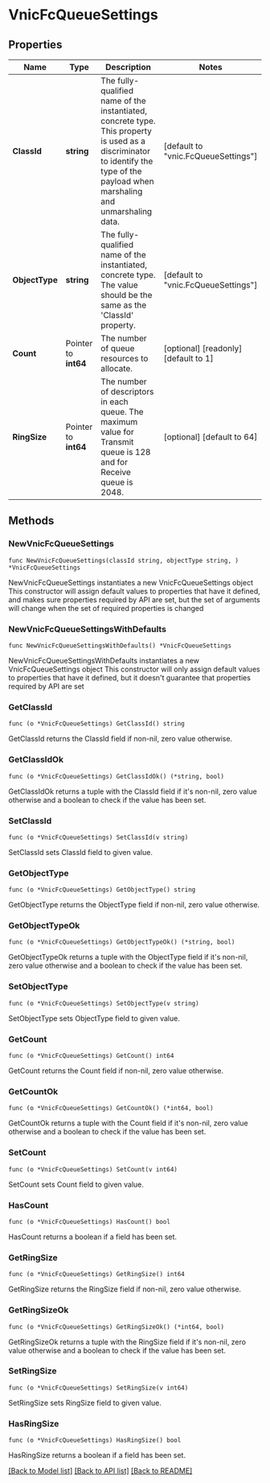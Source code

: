 # VnicFcQueueSettings

## Properties

Name | Type | Description | Notes
------------ | ------------- | ------------- | -------------
**ClassId** | **string** | The fully-qualified name of the instantiated, concrete type. This property is used as a discriminator to identify the type of the payload when marshaling and unmarshaling data. | [default to "vnic.FcQueueSettings"]
**ObjectType** | **string** | The fully-qualified name of the instantiated, concrete type. The value should be the same as the &#39;ClassId&#39; property. | [default to "vnic.FcQueueSettings"]
**Count** | Pointer to **int64** | The number of queue resources to allocate. | [optional] [readonly] [default to 1]
**RingSize** | Pointer to **int64** | The number of descriptors in each queue. The maximum value for Transmit queue is 128 and for Receive queue is 2048. | [optional] [default to 64]

## Methods

### NewVnicFcQueueSettings

`func NewVnicFcQueueSettings(classId string, objectType string, ) *VnicFcQueueSettings`

NewVnicFcQueueSettings instantiates a new VnicFcQueueSettings object
This constructor will assign default values to properties that have it defined,
and makes sure properties required by API are set, but the set of arguments
will change when the set of required properties is changed

### NewVnicFcQueueSettingsWithDefaults

`func NewVnicFcQueueSettingsWithDefaults() *VnicFcQueueSettings`

NewVnicFcQueueSettingsWithDefaults instantiates a new VnicFcQueueSettings object
This constructor will only assign default values to properties that have it defined,
but it doesn't guarantee that properties required by API are set

### GetClassId

`func (o *VnicFcQueueSettings) GetClassId() string`

GetClassId returns the ClassId field if non-nil, zero value otherwise.

### GetClassIdOk

`func (o *VnicFcQueueSettings) GetClassIdOk() (*string, bool)`

GetClassIdOk returns a tuple with the ClassId field if it's non-nil, zero value otherwise
and a boolean to check if the value has been set.

### SetClassId

`func (o *VnicFcQueueSettings) SetClassId(v string)`

SetClassId sets ClassId field to given value.


### GetObjectType

`func (o *VnicFcQueueSettings) GetObjectType() string`

GetObjectType returns the ObjectType field if non-nil, zero value otherwise.

### GetObjectTypeOk

`func (o *VnicFcQueueSettings) GetObjectTypeOk() (*string, bool)`

GetObjectTypeOk returns a tuple with the ObjectType field if it's non-nil, zero value otherwise
and a boolean to check if the value has been set.

### SetObjectType

`func (o *VnicFcQueueSettings) SetObjectType(v string)`

SetObjectType sets ObjectType field to given value.


### GetCount

`func (o *VnicFcQueueSettings) GetCount() int64`

GetCount returns the Count field if non-nil, zero value otherwise.

### GetCountOk

`func (o *VnicFcQueueSettings) GetCountOk() (*int64, bool)`

GetCountOk returns a tuple with the Count field if it's non-nil, zero value otherwise
and a boolean to check if the value has been set.

### SetCount

`func (o *VnicFcQueueSettings) SetCount(v int64)`

SetCount sets Count field to given value.

### HasCount

`func (o *VnicFcQueueSettings) HasCount() bool`

HasCount returns a boolean if a field has been set.

### GetRingSize

`func (o *VnicFcQueueSettings) GetRingSize() int64`

GetRingSize returns the RingSize field if non-nil, zero value otherwise.

### GetRingSizeOk

`func (o *VnicFcQueueSettings) GetRingSizeOk() (*int64, bool)`

GetRingSizeOk returns a tuple with the RingSize field if it's non-nil, zero value otherwise
and a boolean to check if the value has been set.

### SetRingSize

`func (o *VnicFcQueueSettings) SetRingSize(v int64)`

SetRingSize sets RingSize field to given value.

### HasRingSize

`func (o *VnicFcQueueSettings) HasRingSize() bool`

HasRingSize returns a boolean if a field has been set.


[[Back to Model list]](../README.md#documentation-for-models) [[Back to API list]](../README.md#documentation-for-api-endpoints) [[Back to README]](../README.md)


